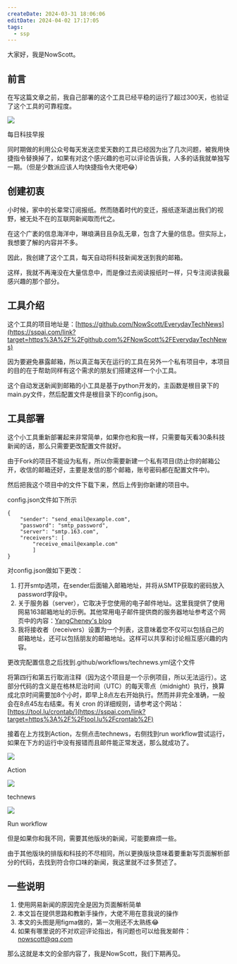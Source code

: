 ```yaml
---
createDate: 2024-03-31 18:06:06
editDate: 2024-04-02 17:17:05
tags:
  - ssp
---
```


大家好，我是NowScott。

## 前言

在写这篇文章之前，我自己部署的这个工具已经平稳的运行了超过300天，也验证了这个工具的可靠程度。

![](https://cdn.sspai.com/2023/07/14/409bdfb613e7677797211ab4f8e417b9.png?imageView2/2/w/1120/q/90/interlace/1/ignore-error/1/format/webp)

每日科技早报

同时期做的利用公众号每天发送恋爱天数的工具已经因为出了几次问题，被我用快捷指令替换掉了，如果有对这个感兴趣的也可以评论告诉我，人多的话我就单独写一期。（但是少数派应该人均快捷指令大佬吧😂）

## 创建初衷

小时候，家中的长辈常订阅报纸。然而随着时代的变迁，报纸逐渐退出我们的视野，被无处不在的互联网新闻取而代之。

在这个广袤的信息海洋中，琳琅满目且杂乱无章，包含了大量的信息。但实际上，我想要了解的内容并不多。

因此，我创建了这个工具，每天自动将科技新闻发送到我的邮箱。

这样，我就不再淹没在大量信息中，而是像过去阅读报纸时一样，只专注阅读我最感兴趣的那个部分。

## 工具介绍

这个工具的项目地址是：[https://github.com/NowScott/EverydayTechNews](https://sspai.com/link?target=https%3A%2F%2Fgithub.com%2FNowScott%2FEverydayTechNews)

因为要避免暴露邮箱，所以真正每天在运行的工具在另外一个私有项目中，本项目的目的在于帮助同样有这个需求的朋友们搭建这样一个小工具。

这个自动发送新闻到邮箱的小工具是基于python开发的，主函数是根目录下的main.py文件，然后配置文件是根目录下的config.json。

## 工具部署

这个小工具重新部署起来非常简单，如果你也和我一样，只需要每天看30条科技新闻的话，那么只需要更改配置文件就好。

由于Fork的项目不能设为私有，所以你需要新建一个私有项目(防止你的邮箱公开，收信的邮箱还好，主要是发信的那个邮箱，账号密码都在配置文件中)。

然后把我这个项目中的文件下载下来，然后上传到你新建的项目中。

config.json文件如下所示

```
{
    "sender": "send_email@example.com",
    "password": "smtp_password",
    "server": "smtp.163.com",
    "receivers": [
        "receive_email@example.com"
        ]
}
```

对config.json做如下更改：

1. 打开smtp选项，在sender后面输入邮箱地址，并将从SMTP获取的密码放入password字段中。
2. 关于服务器（server），它取决于您使用的电子邮件地址。这里我提供了使用网易163邮箱地址的示例。其他常用电子邮件提供商的服务器地址参考这个网页中的内容：[YangCheney's blog](https://sspai.com/link?target=https%3A%2F%2Fblog.csdn.net%2FYangCheney%2Farticle%2Fdetails%2F126546220)
3. 我将接收者（receivers）设置为一个列表，这意味着您不仅可以包括自己的邮箱地址，还可以包括朋友的邮箱地址。这样可以共享和讨论相互感兴趣的内容。

更改完配置信息之后找到.github/workflows/technews.yml这个文件

将第四行和第五行取消注释（因为这个项目是一个示例项目，所以无法运行）。这部分代码的含义是在格林尼治时间（UTC）的每天零点（midnight）执行，换算成北京时间需要加8个小时，即早上8点左右开始执行。然而并非完全准确，一般会在8点45左右结束。有关 cron 的详细规则，请参考这个网站：[https://tool.lu/crontab/](https://sspai.com/link?target=https%3A%2F%2Ftool.lu%2Fcrontab%2F)

接着在上方找到Action，左侧点击technews，右侧找到run workflow尝试运行，如果在下方的运行中没有报错而且邮件能正常发送，那么就成功了。

![](https://cdn.sspai.com/2023/07/14/8afcac3e0039aabd580d56aa969deb86.png?imageView2/2/w/1120/q/90/interlace/1/ignore-error/1/format/webp)

Action

![](https://cdn.sspai.com/2023/07/14/09dd593735c7236e40cf4dbf621820b1.png?imageView2/2/w/1120/q/90/interlace/1/ignore-error/1/format/webp)

technews

![](https://cdn.sspai.com/2023/07/14/c1a17600c3006efc9d381f5ed755db14.png?imageView2/2/w/1120/q/90/interlace/1/ignore-error/1/format/webp)

Run workflow

但是如果你和我不同，需要其他版块的新闻，可能要麻烦一些。

由于其他版块的排版和科技的不尽相同，所以更换版块意味着要重新写页面解析部分的代码，去找到符合你口味的新闻，我这里就不过多赘述了。

## 一些说明

1. 使用网易新闻的原因完全是因为页面解析简单
2. 本文旨在提供思路和教新手操作，大佬不用在意我说的操作
3. 本文的头图是用figma做的，第一次用还不太熟练😂
4. 如果有哪里说的不对欢迎评论指出，有问题也可以给我发邮件：nowscott@qq.com

那么这就是本文的全部内容了，我是NowScott，我们下期再见。